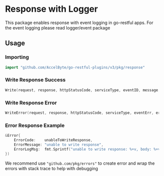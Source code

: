 # Response with Logger

This package enables response with event logging in go-restful apps.
For the event logging please read logger/event package

## Usage

### Importing

```go
import "github.com/AccelByte/go-restful-plugins/v3/pkg/response"
```

### Write Response Success

```go
Write(request, response, httpStatusCode, serviceType, eventID, message, entity)
```

### Write Response Error

```go
WriteError(request, response, httpStatusCode, serviceType, eventErr, errorResponse)
```

### Error Response Example 
```go
&Error{
    ErrorCode:    unableToWriteResponse,
    ErrorMessage: "unable to write response",
    ErrorLogMsg:  fmt.Sprintf("unable to write response: %+v, body: %+v, error: %v", response, entity, err),
})
```
We recommend use `"github.com/pkg/errors"` to create error and wrap the errors with stack trace to help with debugging